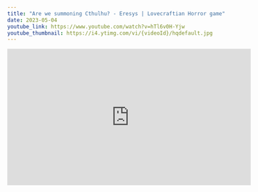 ```yaml
---
title: "Are we summoning Cthulhu? - Eresys | Lovecraftian Horror game"
date: 2023-05-04
youtube_link: https://www.youtube.com/watch?v=hTl6v0H-Yjw
youtube_thumbnail: https://i4.ytimg.com/vi/{videoId}/hqdefault.jpg
---
```

<iframe width="560" height="315" src="https://www.youtube.com/embed/hTl6v0H-Yjw" title="Are we summoning Cthulhu? - Eresys | Lovecraftian Horror game" frameborder="0" allow="accelerometer; autoplay; clipboard-write; encrypted-media; gyroscope; picture-in-picture; web-share" allowfullscreen></iframe>
